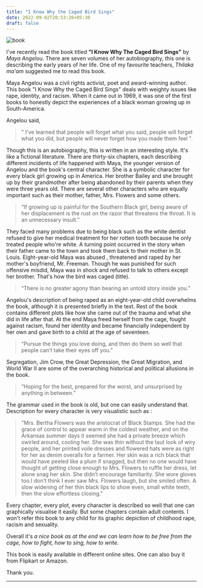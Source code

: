 ```yaml
---
title: "I Know Why the Caged Bird Sings"
date: 2022-09-02T20:53:26+05:30
draft: false
---
```


![book](/images/i_know_why_the_caged_bird_sings.jpeg)

I've recently read the book titled **"I Know Why The Caged Bird Sings"** by *Maya Angelou*. There are seven volumes of her autobiography, this one is describing the early years of her life. One of my favourite teachers, *Thilaka ma'am* suggested me to read this book.


Maya Angelou was a civil rights activist, poet and award-winning author. This book "I Know Why the Caged Bird Sings" deals with weighty issues like rape, identity, and racism. When it came out in 1969, it was one of the first books to honestly depict the experiences of a black woman growing up in South-America.


Angelou said,
> " I've learned that people will forget what you said,  people will forget what you did, but people will never forget how you made them feel ".


Though this is an autobiography, this is written in an interesting style. It's like a fictional literature. There are thirty-six chapters, each describing different incidents of life happened with Maya, the younger version of Angelou and the book's central character. She is a symbolic character for every black girl growing up in America. Her brother Bailey and she brought up by their grandmother after being abandoned by their parents when they were three years old. There are several other characters who are equally important such as their mother, father, Mrs. Flowers and some others.


> “If growing up is painful for the Southern Black girl, being aware of her displacement is the rust on the razor that threatens the throat. It is an unnecessary insult.” 


They faced many problems due to being black such as the white dentist refused to give her medical treatment for her rotten tooth because he only treated  people who're white. A turning point occurred in the story when their father came to the town and took them back to their mother in St. Louis. Eight-year-old Maya was abused , threatened and raped by her mother's boyfriend, Mr. Freeman. Though he was punished for such offensive misdid, Maya was in shock and refused to talk to others except her brother. That's how the bird was caged (title). 


> “There is no greater agony than bearing an untold story inside you.”


Angelou's description of being raped as an eight-year-old child overwhelms the book, although it is presented briefly in the text. Rest of the book contains different plots like how she came out of the trauma and what she did in life after that. At the end Maya freed herself from the cage, fought against racism, found her identity and became financially independent by her own and gave birth to a child at the age of seventeen.


> “Pursue the things you love doing, and then do them so well that people can’t take their eyes off you.” 


Segregation, Jim Crow, the Great Depression, the Great Migration, and World War II are some of the overarching historical and political allusions in the book.


> “Hoping for the best, prepared for the worst, and unsurprised by anything in between.”


The grammar used in the book is old, but one can easily understand that. Description for every character is very visualistic such as :

> "Mrs. Bertha Flowers was the aristocrat of Black Stamps. She had the grace of control to appear warm in the coldest weather, and on the Arkansas summer days it seemed she had a private breeze which swirled around, cooling her. She was thin without the taut look of wiry people, and her printed voile dresses and flowered hats were as right for her as denim overalls for a farmer. Her skin was a rich black that would have peeled like a plum if snagged, but then no one would have thought of getting close enough to Mrs. Flowers to ruffle her dress, let alone snag her skin. She didn’t encourage familiarity. She wore gloves too.I don’t think I ever saw Mrs. Flowers laugh, but she smiled often. A slow widening of her thin black lips to show even, small white teeth, then the slow effortless closing."


Every chapter, every plot, every character is described so well that one can graphically visualise it easily. But some chapters contain adult contents. I won't refer this book to any child for its graphic depiction of childhood rape, racism and sexuality.


Overall it's *a nice book as at the end we can learn how to be free from the cage, how to fight, how to sing, how to write*.

This book is easily available in different online sites. One can also buy it from Flipkart or Amazon.


Thank you. 

***
